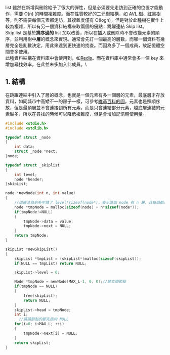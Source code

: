 list 雖然在新增與刪除給予了很大的彈性，但是必須要先走訪到正確的位置才能動作，需要 O(n) 的時間複雜度。而在性質較好的二元樹結構，如 [AVL 樹](https://zh.wikipedia.org/wiki/AVL%E6%A0%91)、[紅黑樹](https://zh.wikipedia.org/wiki/%E7%BA%A2%E9%BB%91%E6%A0%91)等，則不需要每個元素都走訪，其複雜度僅有 O(logn)。但是對於此種樹在實作上較為複雜，所以有另一個資料結構來取兩個的優點：跳躍連結 Skip list。\
Skip list 是基於**排序過的** list 加以改善，所以在插入或刪除時不會改變元素的順序，並利用樹中**層**的概念來實現。通常會先訂一個最高的層數，而哪一個資料有幾層完全是亂數決定，用此來達到更快速的找查。而因為多了一個成員，故記憶體空間會多使用。\
此種資料結構在資料庫中會使用到，如[Redis](https://zh.wikipedia.org/wiki/Redis)。而在資料庫中通常會多一個 key 來增加尋找效率，在此並未多加入此成員。\

## 1. 結構
在跳躍連結中引入了層的概念，也就是一個元素有多一個層的元素，最底層才存放資料，如同城市中高矮不一的房子一樣，可參考[維基百科的圖](https://en.wikipedia.org/wiki/File:Skip_list_add_element-en.gif)。元素也是照順序放，但是最頂層並不會連接到所有元素，而是只會連結部分元素，越底層連結的元素越多，所以在尋找的時候可以降低複雜度，但是會增加記憶體使用量。
```C
#include <stdio.h>
#include <stdlib.h>

typedef struct _node
{
    int data;
    struct _node *next;
}node;

typedef struct _skiplist  
{
    int level;  
    node *header;  
}skipList;  

node *newNode(int n, int value)
{
    //這邊注意到多申請了 level*sizeof(node*)，表示這個 node 有 n 層，且每個都是 node* 要指向下一個節點
    node *tmpNode = malloc(sizeof(node) + n*sizeof(node*));
    if(tmpNode!=NULL) 
    {
        tmpNode->data = value;
        tmpNode->next = NULL;
    }
    return tmpNode;
}

skipList *newSkipList()
{
    skipList *tmpList = (skipList*)malloc(sizeof(skipList));
    if(NULL == tmpList) return NULL;

    skipList->level = 0;

    Node *tmpNode = newNode(MAX_L-1, 0, 0);//建立頭節點
    if(tmpNode == NULL)
    {
        free(skipList);
        return NULL;
    }
    skipList->head = tmpNode;
    int i;
	  //將頭節點的都先指向 NULL
    for(i=0; i<MAX_L; ++i)
    {
        tmpNode->next[i] = NULL;
    }
    return skipList;
}
```
